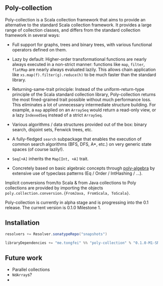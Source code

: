 ## Poly-collection

Poly-collection is a Scala collection framework that aims to provide an alternative to the standard
 Scala collection framework. It provides a large range of collection classes, and differs from
 the standard collection framework in several ways:
 
  - Full support for graphs, trees and binary trees, with various functional operators defined on them.
  
  - Lazy by default: Higher-order transformational functions are nearly always executed in a non-strict manner:
   functions like `map`, `filter`, `flatMap` are nearly always evaluated lazily. This allows chain application like 
   `xs.map(f).filter(g).reduce(h)` to be much faster than the standard library.
  
  - Returning-same-trait principle: Instead of the uniform-return-type principle of the Scala standard collection
   library, Poly-collection returns the most fined-grained trait possible without much performance loss. This eliminates
   a lot of unnecessary intermediate structure building. For example, a `map` applied on an `ArraySeq` would return a read-only
   view, or a lazy `IndexedSeq` instead of a strict `ArraySeq`.
  
  - Various algorithms / data structures provided out of the box: binary search, disjoint sets, Fenwick trees, etc.
  
  - A fully-fledged `search` subpackage that enables the execution of common search algorithms (BFS, DFS, A*, etc.) on very
   generic state spaces (of course lazily!).

  - `Seq[+A]` inherits the `Map[Int, +A]` trait. 

  - Concretely based on basic algebraic concepts through [poly-algebra](https://github.com/ctongfei/poly-algebra) by extensive use
   of typeclass patterns (Eq / Order / IntHashing / ...).
  
Implicit conversions from/to Scala & from Java collections to Poly collections are provided by importing the
objects `poly.collection.conversion.{FromJava, FromScala, ToScala}`.

Poly-collection is currently in alpha stage and is progressing into the 0.1 release.
The current version is 0.1.0 Milestone 1.

## Installation

```scala
resolvers += Resolver.sonatypeRepo("snapshots")

libraryDependencies += "me.tongfei" %% "poly-collection" % "0.1.0-M1-SNAPSHOT"
```

## Future work

 - Parallel collections 
 - `NdArray`s?
 - 
 
 
 